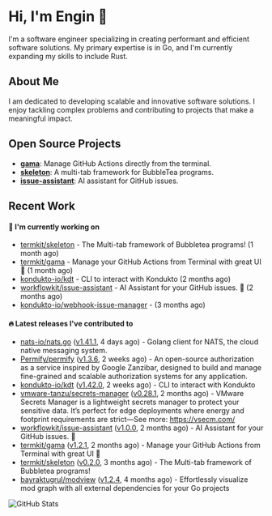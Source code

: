 # Hi, I'm Engin 👋

I'm a software engineer specializing in creating performant and efficient software solutions. My primary expertise is in Go, and I'm currently expanding my skills to include Rust.

## About Me

I am dedicated to developing scalable and innovative software solutions. I enjoy tackling complex problems and contributing to projects that make a meaningful impact.

## Open Source Projects

- [**gama**](https://github.com/termkit/gama): Manage GitHub Actions directly from the terminal.
- [**skeleton**](https://github.com/termkit/skeleton): A multi-tab framework for BubbleTea programs.
- [**issue-assistant**](https://github.com/workflowkit/issue-assistant): AI assistant for GitHub issues.

## Recent Work

#### 🚧 I'm currently working on

- [termkit/skeleton](https://github.com/termkit/skeleton) - The Multi-tab framework of Bubbletea programs! (1 month ago)
- [termkit/gama](https://github.com/termkit/gama) - Manage your GitHub Actions from Terminal with great UI 🧪 (1 month ago)
- [kondukto-io/kdt](https://github.com/kondukto-io/kdt) - CLI to interact with Kondukto (2 months ago)
- [workflowkit/issue-assistant](https://github.com/workflowkit/issue-assistant) - AI Assistant for your GitHub issues. 🤖 (2 months ago)
- [kondukto-io/webhook-issue-manager](https://github.com/kondukto-io/webhook-issue-manager) -  (3 months ago)

#### 🔥 Latest releases I've contributed to

- [nats-io/nats.go](https://github.com/nats-io/nats.go) ([v1.41.1](https://github.com/nats-io/nats.go/releases/tag/v1.41.1), 4 days ago) - Golang client for NATS, the cloud native messaging system.
- [Permify/permify](https://github.com/Permify/permify) ([v1.3.6](https://github.com/Permify/permify/releases/tag/v1.3.6), 2 weeks ago) - An open-source authorization as a service inspired by Google Zanzibar, designed to build and manage fine-grained and scalable authorization systems for any application.
- [kondukto-io/kdt](https://github.com/kondukto-io/kdt) ([v1.42.0](https://github.com/kondukto-io/kdt/releases/tag/v1.42.0), 2 weeks ago) - CLI to interact with Kondukto
- [vmware-tanzu/secrets-manager](https://github.com/vmware-tanzu/secrets-manager) ([v0.28.1](https://github.com/vmware-tanzu/secrets-manager/releases/tag/v0.28.1), 2 months ago) - VMware Secrets Manager is a lightweight secrets manager to protect your sensitive data. It’s perfect for edge deployments where energy and footprint requirements are strict—See more: https://vsecm.com/
- [workflowkit/issue-assistant](https://github.com/workflowkit/issue-assistant) ([v1.0.0](https://github.com/workflowkit/issue-assistant/releases/tag/v1.0.0), 2 months ago) - AI Assistant for your GitHub issues. 🤖
- [termkit/gama](https://github.com/termkit/gama) ([v1.2.1](https://github.com/termkit/gama/releases/tag/v1.2.1), 2 months ago) - Manage your GitHub Actions from Terminal with great UI 🧪
- [termkit/skeleton](https://github.com/termkit/skeleton) ([v0.2.0](https://github.com/termkit/skeleton/releases/tag/v0.2.0), 3 months ago) - The Multi-tab framework of Bubbletea programs!
- [bayraktugrul/modview](https://github.com/bayraktugrul/modview) ([v1.2.4](https://github.com/bayraktugrul/modview/releases/tag/v1.2.4), 4 months ago) - Effortlessly visualize mod graph with all external dependencies for your Go projects

![GitHub Stats](http://github-profile-summary-cards.vercel.app/api/cards/profile-details?username=canack&theme=gotham)